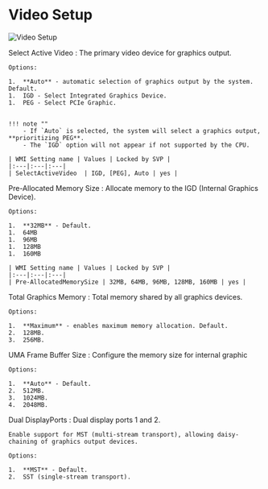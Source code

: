 # Video Setup

![Video Setup](https://cdrt.github.io/mk_docs/ref/bios/settings/thinkcentre/img/tc_video_setup.PNG)

Select Active Video
:  The primary video device for graphics output.

    Options:

    1.  **Auto** - automatic selection of graphics output by the system. Default.
    1.  IGD - Select Integrated Graphics Device.
    1.  PEG - Select PCIe Graphic.


    !!! note ""
        - If `Auto` is selected, the system will select a graphics output, **prioritizing PEG**.
        - The `IGD` option will not appear if not supported by the CPU.

    | WMI Setting name | Values | Locked by SVP |
    |:---|:---|:---|
    | SelectActiveVideo  | IGD, [PEG], Auto | yes |

Pre-Allocated Memory Size
:  Allocate memory to the IGD (Internal Graphics Device).

    Options:

    1.  **32MB** - Default.
    1.  64MB
    1.  96MB
    1.  128MB
    1.  160MB

    | WMI Setting name | Values | Locked by SVP |
    |:---|:---|:---|
    | Pre-AllocatedMemorySize | 32MB, 64MB, 96MB, 128MB, 160MB | yes |

Total Graphics Memory
:  Total memory shared by all graphics devices.

    Options:

    1.  **Maximum** - enables maximum memory allocation. Default.
    2.  128MB.
    3.  256MB.

UMA Frame Buffer Size
:  Configure the memory size for internal graphic

    Options:

    1.  **Auto** - Default.
    2.  512MB.
    3.  1024MB.
    4.  2048MB.

Dual DisplayPorts
:  Dual display ports 1 and 2.

    Enable support for MST (multi-stream transport), allowing daisy-chaining of graphics output devices.

    Options:

    1.  **MST** - Default.
    2.  SST (single-stream transport).
